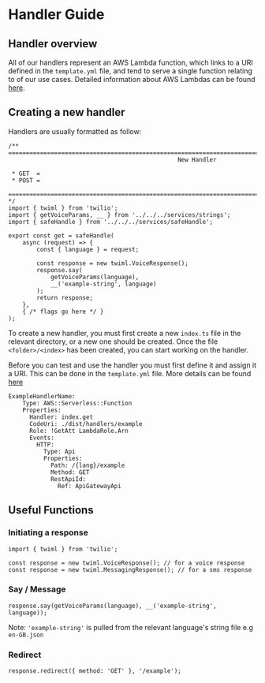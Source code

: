 # Handler Guide

## Handler overview

All of our handlers represent an AWS Lambda function, which links to a URI
defined in the `template.yml` file, and tend to serve a single function relating
to of our use cases. Detailed information about AWS Lambdas can be found
[here](https://docs.aws.amazon.com/lambda/latest/dg/nodejs-handler.html).

## Creating a new handler

Handlers are usually formatted as follow:

```
/**
===================================================================================================================
                                                New Handler

 * GET  =
 * POST =

===================================================================================================================
*/
import { twiml } from 'twilio';
import { getVoiceParams, __ } from '../../../services/strings';
import { safeHandle } from '../../../services/safeHandle';

export const get = safeHandle(
    async (request) => {
        const { language } = request;

        const response = new twiml.VoiceResponse();
        response.say(
            getVoiceParams(language),
            __('example-string', language)
        );
        return response;
    },
    { /* flags go here */ }
);
```

To create a new handler, you must first create a new `index.ts` file in the
relevant directory, or a new one should be created. Once the file
`<folder>/<index>` has been created, you can start working on the handler.

Before you can test and use the handler you must first define it and assign it a
URI. This can be done in the `template.yml` file. More details can be found
[here](https://docs.aws.amazon.com/AWSCloudFormation/latest/UserGuide/template-formats.html)

```
ExampleHandlerName:
    Type: AWS::Serverless::Function
    Properties:
      Handler: index.get
      CodeUri: ./dist/handlers/example
      Role: !GetAtt LambdaRole.Arn
      Events:
        HTTP:
          Type: Api
          Properties:
            Path: /{lang}/example
            Method: GET
            RestApiId:
              Ref: ApiGatewayApi
```

## Useful Functions

### Initiating a response

```
import { twiml } from 'twilio';

const response = new twiml.VoiceResponse(); // for a voice response
const response = new twiml.MessagingResponse(); // for a sms response
```

### Say / Message

```
response.say(getVoiceParams(language), __('example-string', language));
```

Note: `'example-string'` is pulled from the relevant language's string file e.g
`en-GB.json`

### Redirect

```
response.redirect({ method: 'GET' }, '/example');
```
